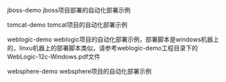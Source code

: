 jboss-demo 	jboss项目部署的自动化部署示例

tomcat-demo	tomcat项目的自动化部署示例

weblogic-demo	weblogic项目的自动化部署示例，部署脚本是windows机器上的，linxu机器上的部署脚本类似，请参考weblogic-demo工程目录下的WebLogic-12c-Windows.pdf文件

websphere-demo	websphere项目的自动化部署示例

